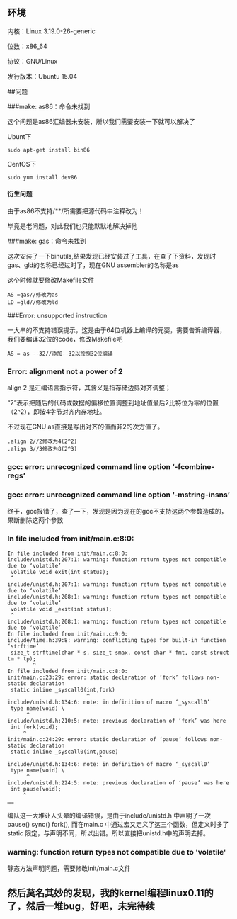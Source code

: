 ## 环境

内核：Linux 3.19.0-26-generic

位数：x86_64

协议：GNU/Linux

发行版本：Ubuntu 15.04

##问题

###make: as86：命令未找到

这个问题是as86汇编器未安装，所以我们需要安装一下就可以解决了

Ubunt下
	
	sudo apt-get install bin86

CentOS下
	
	sudo yum install dev86

#### 衍生问题

由于as86不支持/**/所需要把源代码中注释改为！ 

毕竟是老问题，对此我们也只能默默地解决掉他

###make: gas：命令未找到

这次安装了一下binutils,结果发现已经安装过了工具，在查了下资料，发现时gas、gld的名称已经过时了，现在GNU assembler的名称是as

这个时候就要修改Makefile文件
	
	AS =gas//修改为as
	LD =gld//修改为ld

###Error: unsupported instruction

一大串的不支持错误提示，这是由于64位机器上编译的元婴，需要告诉编译器，我们要编译32位的code，修改Makefile吧
	
	AS = as --32//添加--32以按照32位编译

### Error: alignment not a power of 2

align 2 是汇编语言指示符，其含义是指存储边界对齐调整；

“2”表示把随后的代码或数据的偏移位置调整到地址值最后2比特位为零的位置（2^2），即按4字节对齐内存地址。

不过现在GNU as直接是写出对齐的值而非2的次方值了。
	
	.align 2//2修改为4(2^2)
	.align 3//3修改为8(2^3)

### gcc: error: unrecognized command line option ‘-fcombine-regs’



### gcc: error: unrecognized command line option ‘-mstring-insns’



终于，gcc报错了，查了一下，发现是因为现在的gcc不支持这两个参数造成的，果断删除这两个参数

### In file included from init/main.c:8:0:

	In file included from init/main.c:8:0:
	include/unistd.h:207:1: warning: function return types not compatible due to ‘volatile’
	 volatile void exit(int status);
	 ^
	include/unistd.h:207:1: warning: function return types not compatible due to ‘volatile’
	include/unistd.h:208:1: warning: function return types not compatible due to ‘volatile’
	 volatile void _exit(int status);
	 ^
	include/unistd.h:208:1: warning: function return types not compatible due to ‘volatile’
	In file included from init/main.c:9:0:
	include/time.h:39:8: warning: conflicting types for built-in function ‘strftime’
	 size_t strftime(char * s, size_t smax, const char * fmt, const struct tm * tp);
		    ^
	In file included from init/main.c:8:0:
	init/main.c:23:29: error: static declaration of ‘fork’ follows non-static declaration
	 static inline _syscall0(int,fork)
	                         ^
	include/unistd.h:134:6: note: in definition of macro ‘_syscall0’
	 type name(void) \
		  ^
	include/unistd.h:210:5: note: previous declaration of ‘fork’ was here
	 int fork(void);
		 ^
	init/main.c:24:29: error: static declaration of ‘pause’ follows non-static declaration
	 static inline _syscall0(int,pause)
		                         ^
	include/unistd.h:134:6: note: in definition of macro ‘_syscall0’
	 type name(void) \
	      ^
	include/unistd.h:224:5: note: previous declaration of ‘pause’ was here
	 int pause(void);
	     ^
	……

编队这一大堆让人头晕的编译错误，是由于include/unistd.h 中声明了一次pause() sync() fork(), 而在main.c 中通过宏又定义了这三个函数，但定义时多了static 限定，与声明不同，所以出错。所以直接把unistd.h中的声明去掉。

### warning: function return types not compatible due to 'volatile'

静态方法声明问题，需要修改init/main.c文件

## 然后莫名其妙的发现，我的kernel编程linux0.11的了，然后一堆bug，好吧，未完待续

